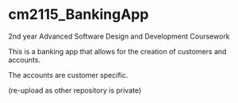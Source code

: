 # cm2115_BankingApp
2nd year Advanced Software Design and Development Coursework

This is a banking app that allows for the creation of customers and accounts.

The accounts are customer specific.

(re-upload as other repository is private)
